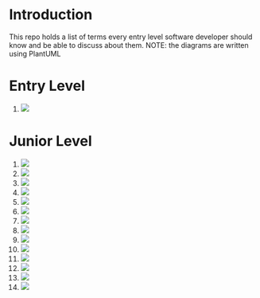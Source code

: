 # Introduction

This repo holds a list of terms every entry level software developer should know and be able to discuss about them.
NOTE: the diagrams are written using PlantUML

# Entry Level

1.  ![](./src/student_level.puml.png)

# Junior Level

1. ![](./src/junior_level.puml.png)
1. ![](./src/basic_computer.puml.png)
1. ![](./src/network.puml.png)
1. ![](./src/linux.puml.png)
1. ![](./src/linux_terminal_commands.png)
1. ![](./src/git.puml.png)
1. ![](./src/editors.puml.png)
1. ![](./src/dev_flow.puml.png)
1. ![](./src/basic_dev_organigram.puml.png)
1. ![](./src/docs.puml.png)
1. ![](./src/virtualization.puml.png)
1. ![](./src/testing.puml.png)
1. ![](./src/testing_root_cause_lookup.puml.png)
1. ![](./src/devops.puml.png)
